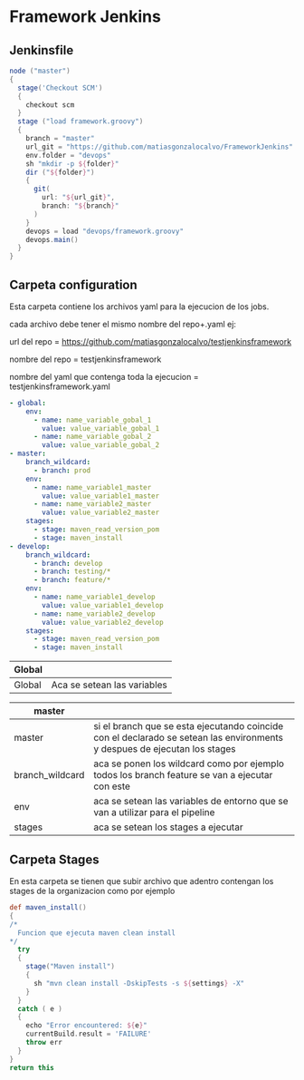 Framework Jenkins
===================
## Jenkinsfile ##
  ```groovy
  node ("master")
  {
    stage('Checkout SCM')
    {
      checkout scm
    }
    stage ("load framework.groovy")
    {
      branch = "master"
      url_git = "https://github.com/matiasgonzalocalvo/FrameworkJenkins"
      env.folder = "devops"
      sh "mkdir -p ${folder}"
      dir ("${folder}")
      {
        git(
          url: "${url_git}",
          branch: "${branch}"
        )
      }
      devops = load "devops/framework.groovy"
      devops.main()
    }
  }
  ```

## Carpeta configuration ##
  Esta carpeta contiene los archivos yaml para la ejecucion de los jobs. 
  
  cada archivo debe tener el mismo nombre del repo+.yaml ej:
  
  url del repo = https://github.com/matiasgonzalocalvo/testjenkinsframework
  
  nombre del repo = testjenkinsframework
  
  nombre del yaml que contenga toda la ejecucion = testjenkinsframework.yaml

  ```yaml
  - global:
      env:
        - name: name_variable_gobal_1
          value: value_variable_gobal_1
        - name: name_variable_gobal_2
          value: value_variable_gobal_2
  - master:
      branch_wildcard:
        - branch: prod
      env:
        - name: name_variable1_master
          value: value_variable1_master
        - name: name_variable2_master
          value: value_variable2_master
      stages:
        - stage: maven_read_version_pom
        - stage: maven_install
  - develop:
      branch_wildcard:
        - branch: develop
        - branch: testing/*
        - branch: feature/*
      env:
        - name: name_variable1_develop
          value: value_variable1_develop
        - name: name_variable2_develop
          value: value_variable2_develop
      stages:
        - stage: maven_read_version_pom
        - stage: maven_install
  ```

| Global |  |
| --- | --- |
| Global | Aca se setean las variables |


| master |  |
| --- | --- |
| master | si el branch que se esta ejecutando coincide con el declarado se setean las environments y despues de ejecutan los stages |
| branch_wildcard | aca se ponen los wildcard como por ejemplo todos los branch feature se van a ejecutar con este|
| env | aca se setean las variables de entorno que se van a utilizar para el pipeline |
| stages| aca se setean los stages a ejecutar |

## Carpeta Stages ##
  En esta carpeta se tienen que subir archivo que adentro contengan los stages de la organizacion como por ejemplo 
  ```groovy
  def maven_install()
  {
  /*
    Funcion que ejecuta maven clean install 
  */
    try
    {
      stage("Maven install")
      {
        sh "mvn clean install -DskipTests -s ${settings} -X"
      }
    }
    catch ( e )
    {
      echo "Error encountered: ${e}"
      currentBuild.result = 'FAILURE'
      throw err
    }
  }
  return this
  ```
